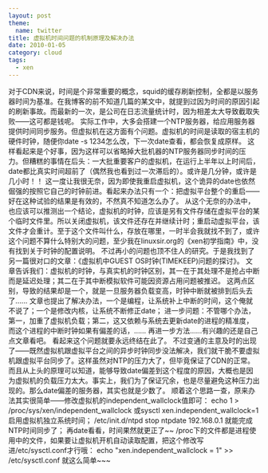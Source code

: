 ```yaml
---
layout: post
theme:
  name: twitter
title: 虚拟机时间问题的机制原理及解决办法
date: 2010-01-05
category: cloud
tags:
  - xen
---
```


对于CDN来说，时间是个非常重要的概念，squid的缓存刷新控制，全都是以服务器时间为基准。在我博客的前不知道几篇的某文中，就提到过因为时间的原因引起的刷新事故。而最新的一次，是公司在日志流量统计时，因为相差太大导致截取失败——这可都是钱呢。
实际工作中，大多会搭建一个NTP服务器，给应用服务器提供时间同步服务。但虚拟机在这方面有个问题。虚拟机的时间是读取的宿主机的硬件时钟，随便你date
-s 1234怎么改，下一次date查看，都会恢复成原样。
这样看起来是个好事，因为这样可以省略掉大批机器的NTP服务器同步时间的压力。但糟糕的事情在后头：一大批重要客户的虚拟机，在运行上半年以上时间后，date都比真实时间超前了（偶然我也看到过一次滞后的）。或许是几分钟，或许是几小时！！
这一度让我很无奈，因为即使我重启虚拟机，这个诡异的date也依然倔强的按照它自己的时钟前进。看起来办法只有一个：把虚拟平台整个的重启——好在这种试验的结果是有效的，不然真不知道怎么办了。
从这个无奈的办法中，也应该可以推测出一个结论，虚拟机的时钟，应该是另有文件存储在虚拟平台的某个临时文件里。所以关闭虚拟机，该文件还存在并继续计时；重启动虚拟平台，该文件才会重计。至于这个文件叫什么，存放在哪里，一时半会我就找不到了，或许这个问题不算什么特别大的问题，至少我在linuxsir.org的《xen初学指南》中，没有找到关于时钟的配置说明。
不过再小的问题也顶不住人的研究。于是我找到了另一篇很对口的文章：《虚拟机中GUEST OS时钟(TIMEKEEP)问题的探讨》。
文章告诉我们：虚拟机的时钟，与真实机的时钟区别，其一在于其处理不是抢占中断而是延迟处理；其二在于其中断模拟软件可能因资源占用问题被推迟。
这两点区别，导致的结果却是一个，就是一旦服务器负载变高，时钟中断就被排到后头去了……
文章也提出了解决办法，一个是编程，让系统补上中断的时间，这个俺就不说了；一个是修改内核，让系统不断修正date；
进一步问题：不管哪个办法，第一，加重了虚拟机负载；第二，这又依赖与系统去更新date的进程的精准度，而这个进程的中断时钟如果有偏差的话，……
再进一步方法……有兴趣的还是自己点文章看吧。
看起来这个问题就要永远终结在此了。
不过变通的主意及时的出现了——既然虚拟机跟虚拟平台之间的异步时钟同步没法解决，我们就干脆不要虚拟机跟虚拟平台同步了。这样虽然对NTP的压力大了，但毕竟保证了CDN的正常。而且从上头的原理可以知道，能够导致date偏差到这个程度的原因，大概也是因为虚拟机的负载压力太大。事实上，我们为了保证冗余，也是尽量避免这种压力出现的。那么date偏差的服务器，其实也就是少数了。
顺着这个思路一查，原来办法其实很简单——修改虚拟机的independent_wallclock值即可：
echo 1 > /proc/sys/xen/independent_wallclock
或sysctl xen.independent_wallclock=1
启用虚拟机独立系统时间；
/etc/init.d/ntpd stop
ntpdate 192.168.0.1
就能完成NTP时间同步了；
再date看看，时间果然就更正了~~
/proc下的文件都是进程使用中的文件，如果要让虚拟机开机自动读取配置，把这个修改写进/etc/sysctl.conf才行哦：
echo "xen.independent_wallclock = 1" >> /etc/sysctl.conf
就这么简单~~~


